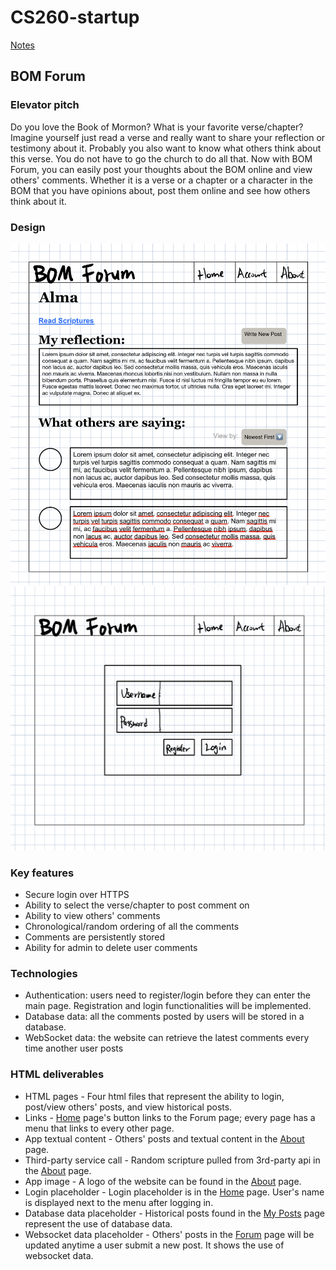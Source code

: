 # CS260-startup
[Notes](/notes.md)

## BOM Forum

### Elevator pitch
Do you love the Book of Mormon? What is your favorite verse/chapter? Imagine yourself just read a verse and really want to share your reflection or testimony about it. Probably you also want to know what others think about this verse. You do not have to go the church to do all that. Now with BOM Forum, you can easily post your thoughts about the BOM online and view others' comments. Whether it is a verse or a chapter or a character in the BOM that you have opinions about, post them online and see how others think about it.

### Design
![The main page.](/assets/startup_designs/main_page.jpg)
![The login page.](/assets/startup_designs/login_page.jpg)

### Key features
- Secure login over HTTPS
- Ability to select the verse/chapter to post comment on
- Ability to view others' comments
- Chronological/random ordering of all the comments
- Comments are persistently stored
- Ability for admin to delete user comments

### Technologies
- Authentication: users need to register/login before they can enter the main page. Registration and login functionalities will be implemented.
- Database data: all the comments posted by users will be stored in a database.
- WebSocket data: the website can retrieve the latest comments every time another user posts

### HTML deliverables
- HTML pages - Four html files that represent the ability to login, post/view others' posts, and view historical posts.
- Links - [Home](https://startup.bomforum.org/) page's button links to the Forum page; every page has a menu that links to every other page.
- App textual content - Others' posts and textual content in the [About](https://startup.bomforum.org/about.html) page.
- Third-party service call - Random scripture pulled from 3rd-party api in the [About](https://startup.bomforum.org/about.html) page.
- App image - A logo of the website can be found in the [About](https://startup.bomforum.org/about.html) page.
- Login placeholder - Login placeholder is in the [Home](https://startup.bomforum.org/) page. User's name is displayed next to the menu after logging in.
- Database data placeholder - Historical posts found in the [My Posts](https://startup.bomforum.org/my_posts.html) page represent the use of database data.
- Websocket data placeholder - Others' posts in the [Forum](https://startup.bomforum.org/forum.html) page will be updated anytime a user submit a new post. It shows the use of websocket data.

